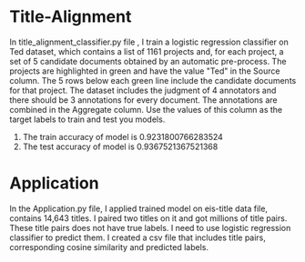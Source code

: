 # Title-Alignment

In title_alignment_classifier.py file , I train a logistic regression classifier on Ted dataset, which contains a list
of 1161‬ projects and, for each project, a set of 5 candidate documents obtained by an automatic pre-process.
The projects are highlighted in green and have the value "Ted" in the Source column. The 5 rows below each green line
include the candidate documents for that project. The dataset includes the judgment of 4 annotators and there should be
3 annotations for every document. The annotations are combined in the Aggregate column. Use the values of this column as
the target labels to train and test you models.

1. The train accuracy of model is 0.9231800766283524
2. The test accuracy of model is  0.9367521367521368


# Application

In the Application.py file, I applied trained model on eis-title data file, contains 14,643 titles. I paired two
titles on it and got millions of title pairs. These title pairs does not have true labels. I need to use logistic
regression classifier to predict them. I created a csv file that includes title pairs, corresponding cosine
similarity and predicted labels.



